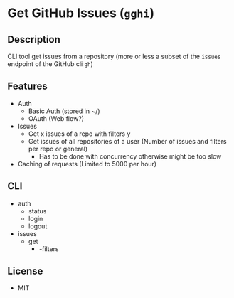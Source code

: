# Get GitHub Issues (`gghi`)
## Description
CLI tool get issues from a repository (more or less a subset of the `issues` endpoint of the GitHub cli `gh`)

## Features
- Auth 
  - Basic Auth (stored in ~/)
  - OAuth (Web flow?)
- Issues
  - Get x issues of a repo with filters y
  - Get issues of all repositories of a user (Number of issues and filters per repo or general)
    - Has to be done with concurrency otherwise might be too slow
- Caching of requests (Limited to 5000 per hour)

## CLI
- auth
  - status
  - login
  - logout
- issues
  - get
    - -filters

## License
- MIT
